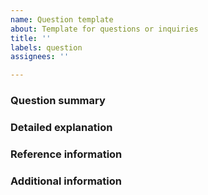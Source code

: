 ```yaml
---
name: Question template
about: Template for questions or inquiries
title: ''
labels: question
assignees: ''

---
```


### Question summary
<!-- Provide a concise description of your question or inquiry -->

### Detailed explanation
<!-- Provide a detailed explanation of your question or inquiry. Include code examples and error messages if applicable -->

### Reference information
<!-- List any relevant links or reference materials, if applicable -->

### Additional information
<!-- Include any other information related to the question, if applicable -->

